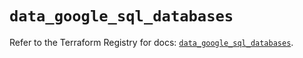 # `data_google_sql_databases`

Refer to the Terraform Registry for docs: [`data_google_sql_databases`](https://registry.terraform.io/providers/hashicorp/google/5.18.0/docs/data-sources/sql_databases).
